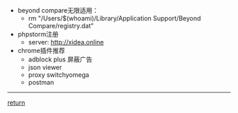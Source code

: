 * beyond compare无限适用：
    * rm "/Users/$(whoami)/Library/Application Support/Beyond Compare/registry.dat"
* phpstorm注册
    * server:   http://xidea.online
* chrome插件推荐
    * adblock plus 屏蔽广告
    * json viewer
    * proxy switchyomega
    * postman
********************
    
[return](README.md)